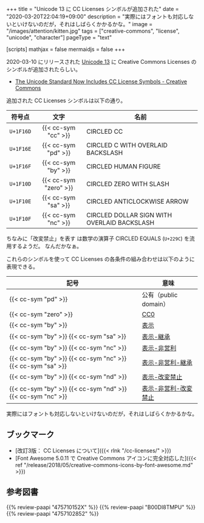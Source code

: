 +++
title = "Unicode 13 に CC Licenses シンボルが追加された"
date =  "2020-03-20T22:04:19+09:00"
description = "実際にはフォントも対応しないといけないのだが，それはしばらくかかるかな。"
image = "/images/attention/kitten.jpg"
tags = ["creative-commons", "license", "unicode", "character"]
pageType = "text"

[scripts]
  mathjax = false
  mermaidjs = false
+++

2020-03-10 にリリースされた [Unicode 13](https://unicode.org/versions/Unicode13.0.0/ "Unicode 13.0.0") に Creative Commons Licenses のシンボルが追加されたらしい。

- [The Unicode Standard Now Includes CC License Symbols - Creative Commons](https://creativecommons.org/2020/03/18/the-unicode-standard-now-includes-cc-license-symbols/)

追加された CC Licenses シンボルは以下の通り。

| 符号点    |         文字          | 名前                                        |
| --------- |:---------------------:| ------------------------------------------- |
| `U+1F16D` |  {{< cc-sym "cc" >}}  | CIRCLED CC                                  |
| `U+1F16E` |  {{< cc-sym "pd" >}}  | CIRCLED C WITH OVERLAID BACKSLASH           |
| `U+1F16F` |  {{< cc-sym "by" >}}  | CIRCLED HUMAN FIGURE                        |
| `U+1F10D` | {{< cc-sym "zero" >}} | CIRCLED ZERO WITH SLASH                     |
| `U+1F10E` |  {{< cc-sym "sa" >}}  | CIRCLED ANTICLOCKWISE ARROW                 |
| `U+1F10F` |  {{< cc-sym "nc" >}}  | CIRCLED DOLLAR SIGN WITH OVERLAID BACKSLASH |

ちなみに「改変禁止」を表す <i class="fab fa-creative-commons-nd"></i> は数学の演算子 CIRCLED EQUALS (`U+229C`) を流用するようだ。
なんだかなぁ。

これらのシンボルを使って CC Licenses の各条件の組み合わせは以下のように表現できる。

| 記号                                                        | 意味                                                                       |
| ----------------------------------------------------------- | -------------------------------------------------------------------------- |
| {{< cc-sym "pd" >}}                                         | 公有（public domain）                                                      |
| {{< cc-sym "zero" >}}                                       | [CC0](https://creativecommons.org/publicdomain/zero/1.0/)              |
| {{< cc-sym "by" >}}                                         | [表示](https://creativecommons.org/licenses/by/4.0/)                       |
| {{< cc-sym "by" >}} {{< cc-sym "sa" >}}                     | [表示-継承](https://creativecommons.org/licenses/by-sa/4.0/)               |
| {{< cc-sym "by" >}} {{< cc-sym "nc" >}}                     | [表示-非営利](https://creativecommons.org/licenses/by-nc/4.0/)             |
| {{< cc-sym "by" >}} {{< cc-sym "nc" >}} {{< cc-sym "sa" >}} | [表示-非営利-継承](https://creativecommons.org/licenses/by-nc-sa/4.0/)     |
| {{< cc-sym "by" >}} {{< cc-sym "nd" >}}                     | [表示-改変禁止](https://creativecommons.org/licenses/by-nd/4.0/)           |
| {{< cc-sym "by" >}} {{< cc-sym "nd" >}} {{< cc-sym "nc" >}} | [表示-非営利-改変禁止](https://creativecommons.org/licenses/by-nc-nd/4.0/) |

実際にはフォントも対応しないといけないのだが，それはしばらくかかるかな。

## ブックマーク

- [改訂3版： CC Licenses について]({{< rlnk "/cc-licenses/" >}})
- [Font Awesome 5.0.11 で Creative Commons アイコンに完全対応した]({{< ref "/release/2018/05/creative-commons-icons-by-font-awesome.md" >}})

## 参考図書

{{% review-paapi "475710152X" %}} <!-- クリエイティブ・コモンズ―デジタル時代の知的財産権 -->
{{% review-paapi "B00DI8TMPU" %}} <!-- オープン化する創造の時代 -->
{{% review-paapi "4757102852" %}} <!-- 著作権２．０ ウェブ時代の文化発展をめざして -->
